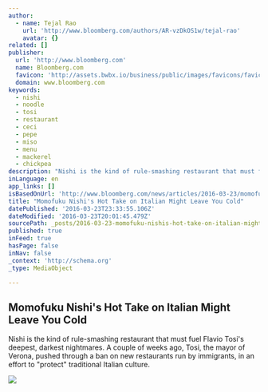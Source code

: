 ```yaml
---
author:
  - name: Tejal Rao
    url: 'http://www.bloomberg.com/authors/AR-vzDkOS1w/tejal-rao'
    avatar: {}
related: []
publisher:
  url: 'http://www.bloomberg.com'
  name: Bloomberg.com
  favicon: 'http://assets.bwbx.io/business/public/images/favicons/favicon-32x32-d2b81a9373.png'
  domain: www.bloomberg.com
keywords:
  - nishi
  - noodle
  - tosi
  - restaurant
  - ceci
  - pepe
  - miso
  - menu
  - mackerel
  - chickpea
description: "Nishi is the kind of rule-smashing restaurant that must fuel Flavio Tosi's deepest, darkest nightmares. A couple of weeks ago, Tosi, the mayor of Verona, pushed through a ban on new restaurants run by immigrants, in an effort to \"protect\" traditional Italian culture."
inLanguage: en
app_links: []
isBasedOnUrl: 'http://www.bloomberg.com/news/articles/2016-03-23/momofuku-nishi-review-david-chang-does-italian-asian-in-chelsea?cmpid=BBD032316_PUR'
title: "Momofuku Nishi's Hot Take on Italian Might Leave You Cold"
datePublished: '2016-03-23T23:33:55.106Z'
dateModified: '2016-03-23T20:01:45.479Z'
sourcePath: _posts/2016-03-23-momofuku-nishis-hot-take-on-italian-might-leave-you-cold.md
published: true
inFeed: true
hasPage: false
inNav: false
_context: 'http://schema.org'
_type: MediaObject

---
```

<article style=""><h1>Momofuku Nishi's Hot Take on Italian Might Leave You Cold</h1><p>Nishi is the kind of rule-smashing restaurant that must fuel Flavio Tosi's deepest, darkest nightmares. A couple of weeks ago, Tosi, the mayor of Verona, pushed through a ban on new restaurants run by immigrants, in an effort to "protect" traditional Italian culture.</p><img src="http://assets.bwbx.io/images/iL8n9rvi7mxU/v1/-1x-1.jpg" /></article>